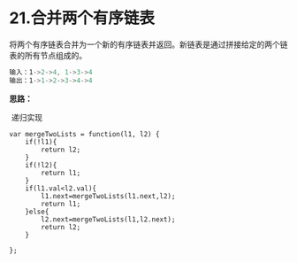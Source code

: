 # 21.合并两个有序链表

将两个有序链表合并为一个新的有序链表并返回。新链表是通过拼接给定的两个链表的所有节点组成的。 

```javascript
输入：1->2->4, 1->3->4
输出：1->1->2->3->4->4
```

**思路：**

​	递归实现

```
var mergeTwoLists = function(l1, l2) {
    if(!l1){
        return l2;
    }
    if(!l2){
        return l1;
    }
    if(l1.val<l2.val){
        l1.next=mergeTwoLists(l1.next,l2);
        return l1;
    }else{
        l2.next=mergeTwoLists(l1,l2.next);
        return l2;
    }

};
```

